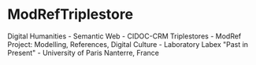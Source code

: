 # ModRefTriplestore
Digital Humanities - Semantic Web - CIDOC-CRM Triplestores - ModRef Project: Modelling, References, Digital Culture - Laboratory Labex "Past in Present" - University of Paris Nanterre, France  
